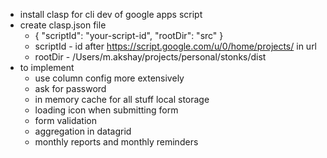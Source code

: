 - install clasp for cli dev of google apps script
- create clasp.json file
  - {
    "scriptId": "your-script-id",
    "rootDir": "src"
    }
  - scriptId - id after  https://script.google.com/u/0/home/projects/ in url
  - rootDir - /Users/m.akshay/projects/personal/stonks/dist
- to implement
  - use column config more extensively
  - ask for password
  - in memory cache for all stuff local storage
  - loading icon when submitting form
  - form validation
  - aggregation in datagrid 
  - monthly reports and monthly reminders